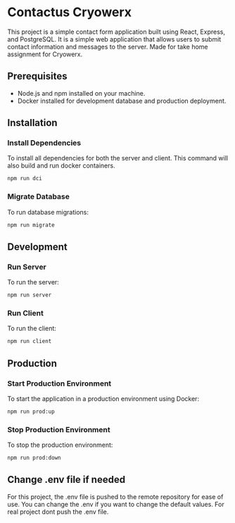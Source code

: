 # Contactus Cryowerx

This project is a simple contact form application built using React, Express, and PostgreSQL. It is a simple web application that allows users to submit contact information and messages to the server. Made for take home assignment for Cryowerx.

## Prerequisites

- Node.js and npm installed on your machine.
- Docker installed for development database and production deployment.

## Installation

### Install Dependencies

To install all dependencies for both the server and client. This command will also build and run docker containers.
```bash
npm run dci
```

### Migrate Database

To run database migrations:
```bash
npm run migrate
```

## Development

### Run Server

To run the server:
```bash
npm run server
```

### Run Client

To run the client:
```bash
npm run client
```

## Production

### Start Production Environment

To start the application in a production environment using Docker:
```bash
npm run prod:up
```

### Stop Production Environment

To stop the production environment:
```bash
npm run prod:down
```

## Change .env file if needed
For this project, the .env file is pushed to the remote repository for ease of use. You can change the .env if you want to change the default values. For real project dont push the .env file.